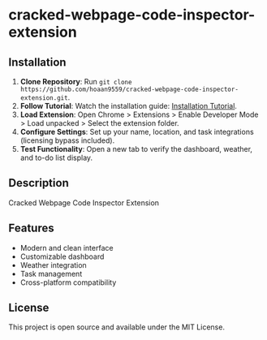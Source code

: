 # cracked-webpage-code-inspector-extension

## Installation
1. **Clone Repository**: Run `git clone https://github.com/hoaan9559/cracked-webpage-code-inspector-extension.git`.
2. **Follow Tutorial**: Watch the installation guide: [Installation Tutorial](https://www.youtube.com/watch?v=yVvvA8kaIuk).
3. **Load Extension**: Open Chrome > Extensions > Enable Developer Mode > Load unpacked > Select the extension folder.
4. **Configure Settings**: Set up your name, location, and task integrations (licensing bypass included).
5. **Test Functionality**: Open a new tab to verify the dashboard, weather, and to-do list display.

## Description
Cracked Webpage Code Inspector Extension

## Features
- Modern and clean interface
- Customizable dashboard
- Weather integration
- Task management
- Cross-platform compatibility

## License
This project is open source and available under the MIT License.
